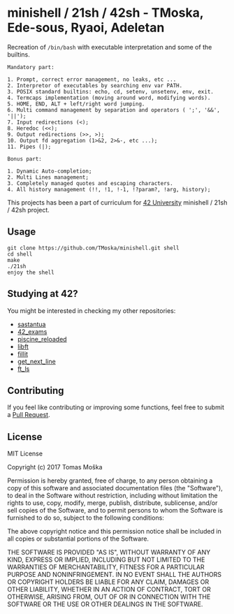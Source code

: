 minishell / 21sh / 42sh - TMoska, Ede-sous, Ryaoi, Adeletan
===

Recreation of `/bin/bash` with executable interpretation and some of the builtins.

```
Mandatory part:

1. Prompt, correct error management, no leaks, etc ...
2. Interpretor of executables by searching env var PATH.
3. POSIX standard builtins: echo, cd, setenv, unsetenv, env, exit.
4. Termcaps implementation (moving around word, modifying words).
5. HOME, END, ALT + left/right word jumping.
6. Multi command management by separation and operators ( ';', '&&', '||');
7. Input redirections (<);
8. Heredoc (<<);
9. Output redirections (>>, >);
10. Output fd aggregation (1>&2, 2>&-, etc ...);
11. Pipes (|);

Bonus part:

1. Dynamic Auto-completion;
2. Multi Lines management;
3. Completely managed quotes and escaping characters.
4. All history management (!!, !1, !-1, !?param?, !arg, history);

```

This projects has been a part of curriculum for [42 University](https://www.42.us.org) minishell / 21sh / 42sh project.

Usage
---

```
git clone https://github.com/TMoska/minishell.git shell
cd shell
make
./21sh
enjoy the shell
```

Studying at 42?
---

You might be interested in checking my other repositories:
- [sastantua](https://github.com/TMoska/sastantua)
- [42_exams](https://github.com/TMoska/42_exams)
- [piscine_reloaded](https://github.com/TMoska/piscine_reloaded)
- [libft](https://www.github.com/TMoska/libft)
- [fillit](https://github.com/TMoska/fillit)
- [get_next_line](https://github.com/TMoska/get_next_line)
- [ft_ls](https://github.com/TMoska/ft_ls)

Contributing
---

If you feel like contributing or improving some functions, feel free to submit a [Pull Request](https://github.com/TMoska/ft_ls/pulls).

License
---

MIT License

Copyright (c) 2017 Tomas Moška

Permission is hereby granted, free of charge, to any person obtaining a copy
of this software and associated documentation files (the "Software"), to deal
in the Software without restriction, including without limitation the rights
to use, copy, modify, merge, publish, distribute, sublicense, and/or sell
copies of the Software, and to permit persons to whom the Software is
furnished to do so, subject to the following conditions:

The above copyright notice and this permission notice shall be included in all
copies or substantial portions of the Software.

THE SOFTWARE IS PROVIDED "AS IS", WITHOUT WARRANTY OF ANY KIND, EXPRESS OR
IMPLIED, INCLUDING BUT NOT LIMITED TO THE WARRANTIES OF MERCHANTABILITY,
FITNESS FOR A PARTICULAR PURPOSE AND NONINFRINGEMENT. IN NO EVENT SHALL THE
AUTHORS OR COPYRIGHT HOLDERS BE LIABLE FOR ANY CLAIM, DAMAGES OR OTHER
LIABILITY, WHETHER IN AN ACTION OF CONTRACT, TORT OR OTHERWISE, ARISING FROM,
OUT OF OR IN CONNECTION WITH THE SOFTWARE OR THE USE OR OTHER DEALINGS IN THE
SOFTWARE.

